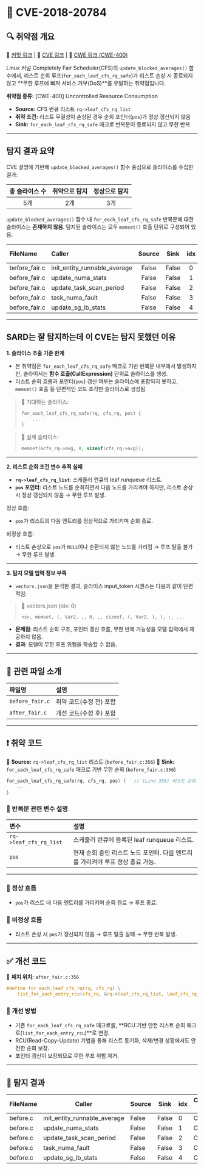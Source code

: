 # 📁 CVE-2018-20784

## 🔍 취약점 개요

🔗 [커밋 링크](https://github.com/torvalds/linux/commit/c40f7d74c741a907cfaeb73a7697081881c497d0) | 🔗 [CVE 링크](https://cve.mitre.org/cgi-bin/cvename.cgi?name=CVE-2018-20784) | 🔗 [CWE 링크 (CWE-400)](https://cwe.mitre.org/data/definitions/400.html)

Linux 커널 Completely Fair Scheduler(CFS)의 `update_blocked_averages()` 함수에서,
리스트 순회 루프(`for_each_leaf_cfs_rq_safe`)가 리스트 손상 시 종료되지 않고
\*\*무한 루프에 빠져 서비스 거부(DoS)\*\*를 유발하는 취약점입니다.

**취약점 종류:** \[CWE-400] Uncontrolled Resource Consumption

* **Source:** CFS 런큐 리스트 `rq->leaf_cfs_rq_list`
* **취약 조건:** 리스트 무결성이 손상된 경우 순회 포인터(`pos`)가 정상 갱신되지 않음
* **Sink:** `for_each_leaf_cfs_rq_safe` 매크로 반복문이 종료되지 않고 무한 반복

---

## 탐지 결과 요약

CVE 설명에 기반해 `update_blocked_averages()` 함수 중심으로 슬라이스를 수집한 결과:

| 총 슬라이스 수 | 취약으로 탐지 | 정상으로 탐지 |
| :------: | :-----: | :-----: |
|    5개    |    2개   |    3개   |

`update_blocked_averages()` 함수 내 `for_each_leaf_cfs_rq_safe` 반복문에 대한 슬라이스는 **존재하지 않음**.
탐지된 슬라이스는 모두 `memset()` 호출 단위로 구성되어 있음.

| FileName       | Caller                          | Source |  Sink | idx | CWE-ID |    category    | criterion | line | label | token\_length | predict |
| :------------- | :------------------------------ | :----: | :---: | :-: | :----: | :------------: | :-------: | :--: | :---: | :-----------: | :-----: |
| before\_fair.c | init\_entity\_runnable\_average |  False | False |  0  |  CWE-  | CallExpression |   memset  |  703 |   -3  |       85      |    1    |
| before\_fair.c | update\_numa\_stats             |  False | False |  1  |  CWE-  | CallExpression |   memset  | 1476 |   -3  |       95      |    1    |
| before\_fair.c | update\_task\_scan\_period      |  False | False |  2  |  CWE-  | CallExpression |   memset  | 1978 |   -3  |      409      |    0    |
| before\_fair.c | task\_numa\_fault               |  False | False |  3  |  CWE-  | CallExpression |   memset  | 2375 |   -3  |      419      |    0    |
| before\_fair.c | update\_sg\_lb\_stats           |  False | False |  4  |  CWE-  | CallExpression |   memset  | 8172 |   -3  |      390      |    0    |

---

## SARD는 잘 탐지하는데 이 CVE는 탐지 못했던 이유

**1. 슬라이스 추출 기준 한계**

* 본 취약점은 `for_each_leaf_cfs_rq_safe` 매크로 기반 반복문 내부에서 발생하지만,
  슬라이서는 **함수 호출(CallExpression)** 단위로 슬라이스를 생성.
* 리스트 순회 흐름과 포인터(`pos`) 갱신 여부는 슬라이스에 포함되지 못하고,
  `memset()` 호출 등 단편적인 코드 조각만 슬라이스로 생성됨.

> 📄 기대하는 슬라이스:
>
> ```c
> for_each_leaf_cfs_rq_safe(rq, cfs_rq, pos) {
>     ...
> }
> ```

> 📄 실제 슬라이스:
>
> ```c
> memset(&cfs_rq->avg, 0, sizeof(cfs_rq->avg));
> ```

---

**2. 리스트 순회 조건 변수 추적 실패**

* **`rq->leaf_cfs_rq_list`**: 스케줄러 런큐의 leaf runqueue 리스트.
* **`pos` 포인터**: 리스트 노드를 순회하면서 다음 노드를 가리켜야 하지만,
  리스트 손상 시 정상 갱신되지 않음 → 무한 루프 발생.

정상 흐름:

* `pos`가 리스트의 다음 엔트리를 정상적으로 가리키며 순회 종료.

비정상 흐름:

* 리스트 손상으로 `pos`가 `NULL`이나 순환되지 않는 노드를 가리킴 → 루프 탈출 불가 → 무한 루프 발생.

---

**3. 탐지 모델 입력 정보 부족**

* `vectors.json`을 분석한 결과, 슬라이스 input\_token 시퀀스는 다음과 같이 단편적임:

> 📄 vectors.json (idx: 0)
>
> ```plaintext
> <s>, memset, (, Var2, ,, 0, ,, sizeof, (, Var2, ), ), ;, ...
> ```

* **문제점**: 리스트 순회 구조, 포인터 갱신 흐름, 무한 반복 가능성을 모델 입력에서 제공하지 않음.
* **결과**: 모델이 무한 루프 위험을 학습할 수 없음.

---

## 📁 관련 파일 소개

| 파일명             | 설명             |
| :-------------- | :------------- |
| `before_fair.c` | 취약 코드(수정 전) 포함 |
| `after_fair.c`  | 개선 코드(수정 후) 포함 |

---

## ❗️ 취약 코드

📄 **Source:** `rq->leaf_cfs_rq_list` 리스트 (`before_fair.c:356`)
📄 **Sink:** `for_each_leaf_cfs_rq_safe` 매크로 기반 무한 순회 (`before_fair.c:356`)

```c
for_each_leaf_cfs_rq_safe(rq, cfs_rq, pos) {   // (Line 356) 리스트 순회 반복문
    ...
}
```

### 📌 반복문 관련 변수 설명

| 변수                     | 설명                                             |
| :--------------------- | :--------------------------------------------- |
| `rq->leaf_cfs_rq_list` | 스케줄러 런큐에 등록된 leaf runqueue 리스트.                |
| `pos`                  | 현재 순회 중인 리스트 노드 포인터. 다음 엔트리를 가리켜야 루프 정상 종료 가능. |

---

### 📌 정상 흐름

* `pos`가 리스트 내 다음 엔트리를 가리키며 순회 완료 → 루프 종료.

### 📌 비정상 흐름

* 리스트 손상 시 `pos`가 갱신되지 않음 → 루프 탈출 실패 → 무한 반복 발생.

---

## ✅ 개선 코드

📄 **패치 위치:** `after_fair.c:356`

```c
#define for_each_leaf_cfs_rq(rq, cfs_rq) \
    list_for_each_entry_rcu(cfs_rq, &rq->leaf_cfs_rq_list, leaf_cfs_rq_list)
```

### 📌 개선 방법

* 기존 `for_each_leaf_cfs_rq_safe` 매크로를,
  \*\*RCU 기반 안전 리스트 순회 매크로(`list_for_each_entry_rcu`)\*\*로 변경.
* RCU(Read-Copy-Update) 기법을 통해 리스트 동기화, 삭제/변경 상황에서도 안전한 순회 보장.
* 포인터 갱신이 보장되므로 무한 루프 위험 제거.

---

## 🧪 탐지 결과



| FileName | Caller                       | Source | Sink  | idx | CWE-ID | category       | criterion | line | label | token_length | predict |
|----------|------------------------------|--------|-------|-----|--------|----------------|-----------|------|-------|--------------|---------|
| before.c | init_entity_runnable_average | False  | False | 0   | CWE-   | CallExpression | memset    | 703  | -3    | 85           | 1       |
| before.c | update_numa_stats            | False  | False | 1   | CWE-   | CallExpression | memset    | 1476 | -3    | 95           | 1       |
| before.c | update_task_scan_period      | False  | False | 2   | CWE-   | CallExpression | memset    | 1978 | -3    | 409          | 0       |
| before.c | task_numa_fault              | False  | False | 3   | CWE-   | CallExpression | memset    | 2375 | -3    | 419          | 0       |
| before.c | update_sg_lb_stats           | False  | False | 4   | CWE-   | CallExpression | memset    | 8172 | -3    | 390          | 0       |


